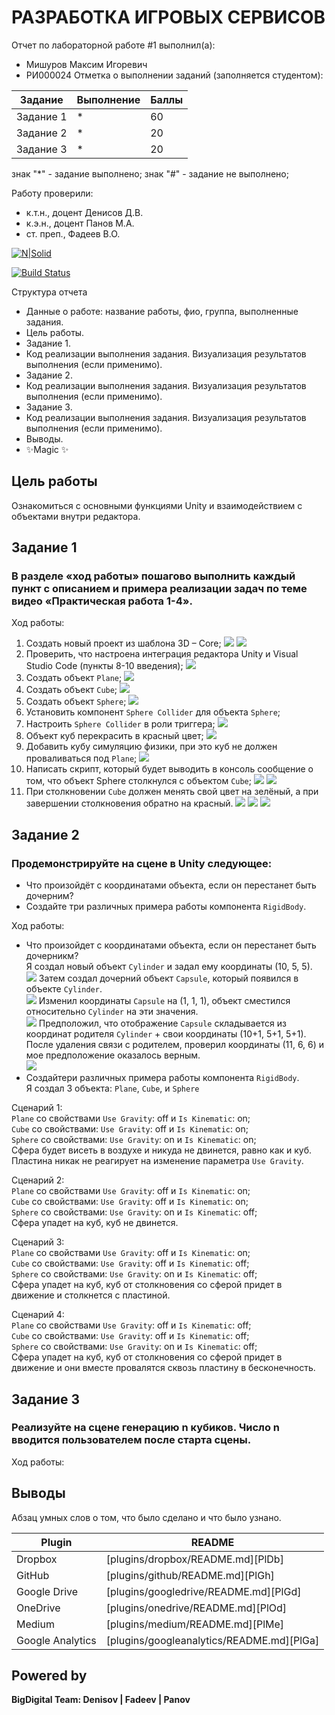 # РАЗРАБОТКА ИГРОВЫХ СЕРВИСОВ
Отчет по лабораторной работе #1 выполнил(а):
- Мишуров Максим Игоревич
- РИ000024
Отметка о выполнении заданий (заполняется студентом):

| Задание | Выполнение | Баллы |
| ------ | ------ | ------ |
| Задание 1 | * | 60 |
| Задание 2 | * | 20 |
| Задание 3 | * | 20 |

знак "*" - задание выполнено; знак "#" - задание не выполнено;

Работу проверили:
- к.т.н., доцент Денисов Д.В.
- к.э.н., доцент Панов М.А.
- ст. преп., Фадеев В.О.

[![N|Solid](https://cldup.com/dTxpPi9lDf.thumb.png)](https://nodesource.com/products/nsolid)

[![Build Status](https://travis-ci.org/joemccann/dillinger.svg?branch=master)](https://travis-ci.org/joemccann/dillinger)

Структура отчета

- Данные о работе: название работы, фио, группа, выполненные задания.
- Цель работы.
- Задание 1.
- Код реализации выполнения задания. Визуализация результатов выполнения (если применимо).
- Задание 2.
- Код реализации выполнения задания. Визуализация результатов выполнения (если применимо).
- Задание 3.
- Код реализации выполнения задания. Визуализация результатов выполнения (если применимо).
- Выводы.
- ✨Magic ✨

## Цель работы
Ознакомиться с основными функциями Unity и взаимодействием с объектами внутри редактора.

## Задание 1
### В разделе «ход работы» пошагово выполнить каждый пункт с описанием и примера реализации задач по теме видео «Практическая работа 1-4».
Ход работы:

1) Создать новый проект из шаблона 3D – Core;
![](Lesson1Screens/Lesson1_1_1.png)
![](Lesson1Screens/Lesson1_1_2.png)
2) Проверить, что настроена интеграция редактора Unity и Visual Studio Code (пункты 8-10 введения);
![](Lesson1Screens/Lesson1_2_1.png)
3) Создать объект `Plane`;
![](Lesson1Screens/Lesson1_3_1.png)
4) Создать объект `Cube`;
![](Lesson1Screens/Lesson1_4_1.png)
5) Создать объект `Sphere`;
![](Lesson1Screens/Lesson1_5_1.png)
6) Установить компонент `Sphere Collider` для объекта `Sphere`;
7) Настроить `Sphere Collider` в роли триггера;
![](Lesson1Screens/Lesson1_7_1.png)
8) Объект куб перекрасить в красный цвет;
![](Lesson1Screens/Lesson1_8_1.png)
9) Добавить кубу симуляцию физики, при это куб не должен проваливаться под `Plane`;
![](Lesson1Screens/Lesson1_9_1.png)
10) Написать скрипт, который будет выводить в консоль сообщение о том, что объект Sphere столкнулся с объектом `Cube`;
![](Lesson1Screens/Lesson1_10_1.png)
![](Lesson1Screens/Lesson1_10_2.png)
11) При столкновении `Cube` должен менять свой цвет на зелёный, а при завершении столкновения обратно на красный.
![](Lesson1Screens/Lesson1_11_1.png)
![](Lesson1Screens/Lesson1_11_2.png)
![](Lesson1Screens/Lesson1_11_3.png)

## Задание 2
### Продемонстрируйте на сцене в Unity следующее:  
- Что произойдёт с координатами объекта, если он перестанет быть дочерним?  
- Создайте три различных примера работы компонента `RigidBody`.

Ход работы:  
- Что произойдет с координатами объекта, если он перестанет быть дочерникм?  
Я создал новый объект `Cylinder` и задал ему координаты (10, 5, 5).  
![](Lesson1Screens/Lesson2_1_1.png)
Затем создал дочерний объект `Capsule`, который появился в объекте `Cylinder`.  
![](Lesson1Screens/Lesson2_2_1.png)
Изменил координаты `Capsule` на (1, 1, 1), объект сместился относительно `Cylinder` на эти значения.  
![](Lesson1Screens/Lesson2_3_1.png)
Предположил, что отображение `Capsule` складывается из координат родителя `Cylinder` + свои координаты (10+1, 5+1, 5+1).  
После удаления связи с родителем, проверил координаты (11, 6, 6) и мое предположение оказалось верным.  
![](Lesson1Screens/Lesson2_4_1.png)
- Создайтери различных примера работы компонента `RigidBody`.  
Я создал 3 объекта: `Plane`, `Cube`, и `Sphere`  

Сценарий 1:  
`Plane` со свойствами `Use Gravity`: off и `Is Kinematic`: on;  
`Cube` со свойствами: `Use Gravity`: off и `Is Kinematic`: on;  
`Sphere` со свойствами: `Use Gravity`: on и `Is Kinematic`: on;  
Сфера будет висеть в воздухе и никуда не двинется, равно как и куб.  
Пластина никак не реагирует на изменение параметра `Use Gravity`.  

Сценарий 2:  
`Plane` со свойствами `Use Gravity`: off и `Is Kinematic`: on;  
`Cube` со свойствами: `Use Gravity`: off и `Is Kinematic`: on;  
`Sphere` со свойствами: `Use Gravity`: on и `Is Kinematic`: off;  
Сфера упадет на куб, куб не двинется.  

Сценарий 3:  
`Plane` со свойствами `Use Gravity`: off и `Is Kinematic`: on;  
`Cube` со свойствами: `Use Gravity`: off и `Is Kinematic`: off;  
`Sphere` со свойствами: `Use Gravity`: on и `Is Kinematic`: off;  
Сфера упадет на куб, куб от столкновения со сферой придет в движение и столкнется с пластиной. 

Сценарий 4:  
`Plane` со свойствами `Use Gravity`: off и `Is Kinematic`: off;  
`Cube` со свойствами: `Use Gravity`: off и `Is Kinematic`: off;  
`Sphere` со свойствами: `Use Gravity`: on и `Is Kinematic`: off;  
Сфера упадет на куб, куб от столкновения со сферой придет в движение и они вместе провалятся сквозь пластину в бесконечность. 

## Задание 3
### Реализуйте на сцене генерацию n кубиков. Число n вводится пользователем после старта сцены.

Ход работы:

## Выводы

Абзац умных слов о том, что было сделано и что было узнано.

| Plugin | README |
| ------ | ------ |
| Dropbox | [plugins/dropbox/README.md][PlDb] |
| GitHub | [plugins/github/README.md][PlGh] |
| Google Drive | [plugins/googledrive/README.md][PlGd] |
| OneDrive | [plugins/onedrive/README.md][PlOd] |
| Medium | [plugins/medium/README.md][PlMe] |
| Google Analytics | [plugins/googleanalytics/README.md][PlGa] |

## Powered by

**BigDigital Team: Denisov | Fadeev | Panov**
